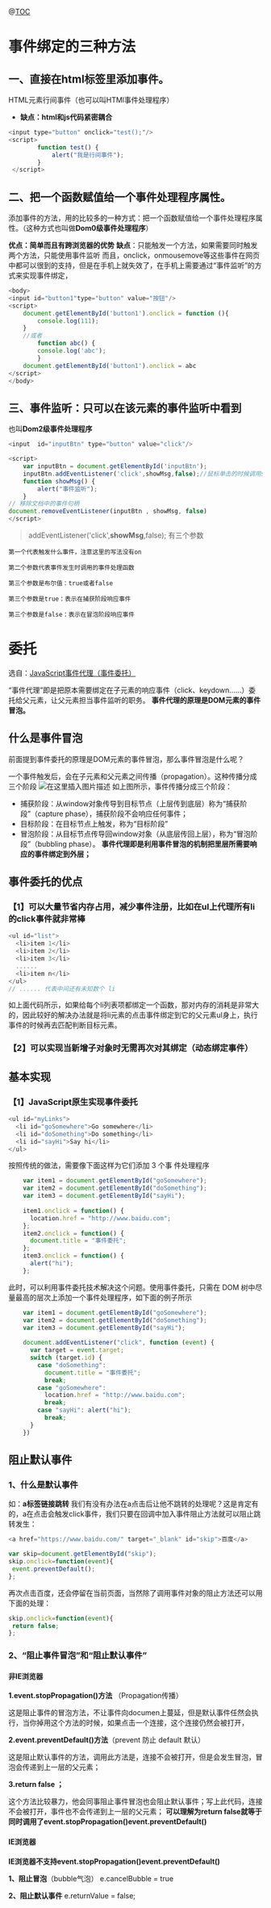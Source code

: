 @[TOC](目录)
# 事件绑定的三种方法
## 一、直接在html标签里添加事件。
HTML元素行间事件（也可以叫HTMl事件处理程序）

- **缺点：html和js代码紧密耦合**

```javascript
<input type="button" οnclick="test();"/>
<script>
        function test() {
            alert("我是行间事件");
        }
 </script>
```
## 二、把一个函数赋值给一个事件处理程序属性。
添加事件的方法，用的比较多的一种方式：把一个函数赋值给一个事件处理程序属性。（这种方式也叫做**Dom0级事件处理程序**）

**优点：简单而且有跨浏览器的优势**
**缺点**：只能触发一个方法，如果需要同时触发两个方法，只能使用事件监听
而且，onclick，onmousemove等这些事件在网页中都可以很到的支持，但是在手机上就失效了，在手机上需要通过“事件监听”的方式来实现事件绑定，
```javascript
<body>
<input id="button1"type="button" value="按钮"/>
<script>
    document.getElementById('button1').onclick = function (){
        console.log(111);
    }   
    //或者
        function abc() {
        console.log('abc');
    	}
    document.getElementById('button1').onclick = abc
</script>
</body>
```

## 三、事件监听：只可以在该元素的事件监听中看到
也叫**Dom2级事件处理程序**
```javascript
<input  id="inputBtn" type="button" value="click"/>

<script>
    var inputBtn = document.getElementById('inputBtn');
    inputBtn.addEventListener('click',showMsg,false);//鼠标单击的时候调用showMes这个函数
    function showMsg() {
        alert("事件监听");
    }
// 移除文档中的事件句柄
document.removeEventListener(inputBtn , showMsg, false)
</script>
```
>addEventListener('click',**showMsg**,false); 有三个参数
```mark
第一个代表触发什么事件，注意这里的写法没有on

第二个参数代表事件发生时调用的事件处理函数

第三个参数是布尔值：true或者false

第三个参数是true：表示在捕获阶段响应事件

第三个参数是false：表示在冒泡阶段响应事件
```



# 委托
选自：[JavaScript事件代理（事件委托）](https://blog.csdn.net/qq_38128179/article/details/86293394)

“事件代理”即是把原本需要绑定在子元素的响应事件（click、keydown......）委托给父元素，让父元素担当事件监听的职务。
**事件代理的原理是DOM元素的事件冒泡。**

## 什么是事件冒泡
前面提到事件委托的原理是DOM元素的事件冒泡，那么事件冒泡是什么呢？

一个事件触发后，会在子元素和父元素之间传播（propagation）。这种传播分成三个阶段
![在这里插入图片描述](https://img-blog.csdnimg.cn/2021030421290368.png)
如上图所示，事件传播分成三个阶段：

 - 捕获阶段：从window对象传导到目标节点（上层传到底层）称为“捕获阶段”（capture phase），捕获阶段不会响应任何事件；
 -  目标阶段：在目标节点上触发，称为“目标阶段”
 -  冒泡阶段：从目标节点传导回window对象（从底层传回上层），称为“冒泡阶段”（bubbling phase）。
   **事件代理即是利用事件冒泡的机制把里层所需要响应的事件绑定到外层；**
## 事件委托的优点
### 【1】可以大量节省内存占用，减少事件注册，比如在ul上代理所有li的click事件就非常棒

```javascript
<ul id="list">
  <li>item 1</li>
  <li>item 2</li>
  <li>item 3</li>
  ......
  <li>item n</li>
</ul>
// ...... 代表中间还有未知数个 li
```
如上面代码所示，如果给每个li列表项都绑定一个函数，那对内存的消耗是非常大的，因此较好的解决办法就是将li元素的点击事件绑定到它的父元素ul身上，执行事件的时候再去匹配判断目标元素。
### 【2】可以实现当新增子对象时无需再次对其绑定（动态绑定事件）

## 基本实现
### 【1】JavaScript原生实现事件委托

```javascript
<ul id="myLinks">
  <li id="goSomewhere">Go somewhere</li>
  <li id="doSomething">Do something</li>
  <li id="sayHi">Say hi</li>
</ul>
```
按照传统的做法，需要像下面这样为它们添加 3 个事 件处理程序

```javascript
    var item1 = document.getElementById("goSomewhere");
    var item2 = document.getElementById("doSomething");
    var item3 = document.getElementById("sayHi");
 
    item1.onclick = function() {
      location.href = "http://www.baidu.com";
    };
    item2.onclick = function() {
      document.title = "事件委托";
    };
    item3.onclick = function() {
      alert("hi");
    };
```
此时，可以利用事件委托技术解决这个问题。使用事件委托，只需在 DOM 树中尽量最高的层次上添加一个事件处理程序，如下面的例子所示

```javascript
    var item1 = document.getElementById("goSomewhere");
    var item2 = document.getElementById("doSomething");
    var item3 = document.getElementById("sayHi");
 
    document.addEventListener("click", function (event) {
      var target = event.target;
      switch (target.id) {
        case "doSomething":
          document.title = "事件委托";
          break;
        case "goSomewhere":
          location.href = "http://www.baidu.com";
          break;
        case "sayHi": alert("hi");
          break;
      }
    })
```

## 阻止默认事件
### 1、什么是默认事件
如：**a标签链接跳转**
我们有没有办法在a点击后让他不跳转的处理呢？这是肯定有的，a在点击会触发click事件，我们只要在回调中加入事件阻止方法就可以阻止跳转发生：

```javascript
<a href="https://www.baidu.com/" target="_blank" id="skip">百度</a>

var skip=document.getElementById("skip");
skip.onclick=function(event){
 event.preventDefault();
};
```
再次点击百度，还会停留在当前页面，当然除了调用事件对象的阻止方法还可以用下面的处理：

```javascript
skip.onclick=function(event){
 return false;
};
```
### 2、“阻止事件冒泡”和“阻止默认事件”
####  非IE浏览器
**1.event.stopPropagation()方法** （Propagation传播）

这是阻止事件的冒泡方法，不让事件向documen上蔓延，但是默认事件任然会执行，当你掉用这个方法的时候，如果点击一个连接，这个连接仍然会被打开，

**2.event.preventDefault()方法**（prevent 防止 default 默认） 

这是阻止默认事件的方法，调用此方法是，连接不会被打开，但是会发生冒泡，冒泡会传递到上一层的父元素；

**3.return false  ；**

这个方法比较暴力，他会同事阻止事件冒泡也会阻止默认事件；写上此代码，连接不会被打开，事件也不会传递到上一层的父元素；
**可以理解为return false就等于同时调用了event.stopPropagation()event.preventDefault()**

#### IE浏览器
**IE浏览器不支持event.stopPropagation()event.preventDefault()**

**1、阻止冒泡**（bubble气泡）
e.cancelBubble = true

**2、阻止默认事件**
e.returnValue = false;

